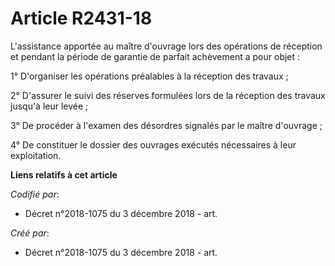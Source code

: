 # Article R2431-18

L'assistance apportée au maître d'ouvrage lors des opérations de réception et pendant la période de garantie de parfait
achèvement a pour objet :

1° D'organiser les opérations préalables à la réception des travaux ;

2° D'assurer le suivi des réserves formulées lors de la réception des travaux jusqu'à leur levée ;

3° De procéder à l'examen des désordres signalés par le maître d'ouvrage ;

4° De constituer le dossier des ouvrages exécutés nécessaires à leur exploitation.

**Liens relatifs à cet article**

_Codifié par_:

  - Décret n°2018-1075 du 3 décembre 2018 - art.

_Créé par_:

  - Décret n°2018-1075 du 3 décembre 2018 - art.
